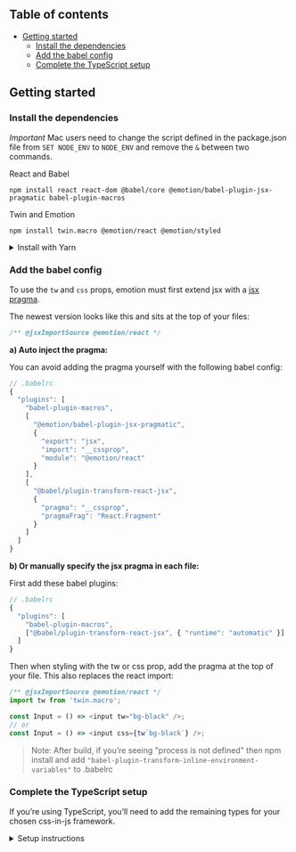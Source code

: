[](#table-of-contents)

## Table of contents

- [Getting started](#getting-started)
  - [Install the dependencies](#install-the-dependencies)
  - [Add the babel config](#add-the-babel-config)
  - [Complete the TypeScript setup](#complete-the-typescript-setup)

[](#getting-started)

## Getting started

### Install the dependencies

_Important_ Mac users need to change the script defined in the package.json file
from `SET NODE_ENV` to `NODE_ENV` and remove the `&` between two commands.

React and Babel

```shell
npm install react react-dom @babel/core @emotion/babel-plugin-jsx-pragmatic babel-plugin-macros
```

Twin and Emotion

```shell
npm install twin.macro @emotion/react @emotion/styled
```

<details>
  <summary>Install with Yarn</summary>

React and Babel

```shell
yarn add react react-dom @babel/core @emotion/babel-plugin-jsx-pragmatic babel-plugin-macros
```

Twin and Emotion

```shell
yarn add twin.macro @emotion/react @emotion/styled
```

</details>

### Add the babel config

To use the `tw` and `css` props, emotion must first extend jsx with a
[jsx pragma](https://emotion.sh/docs/css-prop#jsx-pragma).

The newest version looks like this and sits at the top of your files:

```js
/** @jsxImportSource @emotion/react */
```

**a) Auto inject the pragma:**

You can avoid adding the pragma yourself with the following babel config:

```js
// .babelrc
{
  "plugins": [
    "babel-plugin-macros",
    [
      "@emotion/babel-plugin-jsx-pragmatic",
      {
        "export": "jsx",
        "import": "__cssprop",
        "module": "@emotion/react"
      }
    ],
    [
      "@babel/plugin-transform-react-jsx",
      {
        "pragma": "__cssprop",
        "pragmaFrag": "React.Fragment"
      }
    ]
  ]
}
```

**b) Or manually specify the jsx pragma in each file:**

First add these babel plugins:

```js
// .babelrc
{
  "plugins": [
    "babel-plugin-macros",
    ["@babel/plugin-transform-react-jsx", { "runtime": "automatic" }]
  ]
}
```

Then when styling with the tw or css prop, add the pragma at the top of your
file. This also replaces the react import:

```js
/** @jsxImportSource @emotion/react */
import tw from 'twin.macro';

const Input = () => <input tw="bg-black" />;
// or
const Input = () => <input css={tw`bg-black`} />;
```

> Note: After build, if you’re seeing "process is not defined" then npm install
> and add `"babel-plugin-transform-inline-environment-variables"` to .babelrc

### Complete the TypeScript setup

If you’re using TypeScript, you’ll need to add the remaining types for your
chosen css-in-js framework.

<details>
  <summary>Setup instructions</summary>

First up, you’ll need to install some types for React:

```bash
npm install -D @types/react
// or
yarn add @types/react -D
```

Then twin needs some type declarations added for your chosen css-in-js library,
otherwise you’ll see errors like this:

```js
Module '"../node_modules/twin.macro/types"' has no exported member 'styled'.
// or
Module '"../node_modules/twin.macro/types"' has no exported member 'css'.
// or
Property 'css' does not exist on type 'DetailedHTMLProps<HTMLAttributes<HTMLDivElement>, HTMLDivElement>'.
```

To fix this, create a `twin.d.ts` file in your project root (`src/twin.d.ts`
with create-react-app) and add these declarations:

```typescript
// twin.d.ts
import 'twin.macro';
import styledImport from '@emotion/styled';
import { css as cssImport } from '@emotion/react';

// The css prop
// https://emotion.sh/docs/typescript#css-prop
import {} from '@emotion/react/types/css-prop';

declare module 'twin.macro' {
	// The styled and css imports
	const styled: typeof styledImport;
	const css: typeof cssImport;
}

// The 'as' prop on styled components
declare global {
	namespace JSX {
		interface IntrinsicAttributes<T> extends DOMAttributes<T> {
			as?: string;
		}
	}
}
```

Then add the following in `tsconfig.json`:

```typescript
// tsconfig.json
{
  "files": ["twin.d.ts"],
  // or
  // "include": ["twin.d.ts"],
}
```

Now that you’ve added the definitions, you can use these imports:

```typescript
import tw, { css, styled, theme } from 'twin.macro';
```

And these props:

```typescript
<div tw="">
<div css={}>
```

</details>
